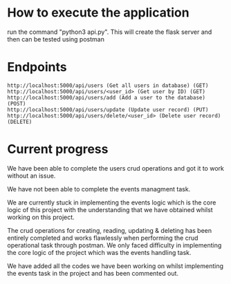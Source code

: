 # How to execute the application 

run the command "python3 api.py". This will create the flask server and then can be tested using postman

# Endpoints

    http://localhost:5000/api/users (Get all users in database) (GET)
    http://localhost:5000/api/users/<user_id> (Get user by ID) (GET)
    http://localhost:5000/api/users/add (Add a user to the database) (POST)
    http://localhost:5000/api/users/update (Update user record) (PUT)
    http://localhost:5000/api/users/delete/<user_id> (Delete user record) (DELETE)

# Current progress
We have been able to complete the users crud operations and got it to work without an issue.

We have not been able to complete the events managment task.

We are currently stuck in implementing the events logic which is the core logic of this project with the understanding 
that we have obtained whilst working on this project.

The crud operations for creating, reading, updating & deleting has been entirely completed and works flawlessly when performing the crud 
operational task through postman. We only faced difficulty in implementing the core logic of the project which was the events 
handling task. 

We have added all the codes we have been working on whilst implementing the events task in the project and has been commented out.
